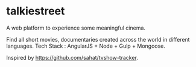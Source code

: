 # talkiestreet

A web platform to experience some meaningful cinema. 

Find all short movies, documentaries created across the world in different languages.
Tech Stack : AngularJS + Node + Gulp + Mongoose.

Inspired by https://github.com/sahat/tvshow-tracker. 
